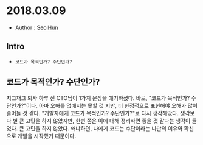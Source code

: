 # 2018.03.09
- Author : [SeolHun](https://github.com/Seolhun/)

## Intro
- `코드가 목적인가? 수단인가?`
	
## 코드가 목적인가? 수단인가?
지그재그 퇴사 하루 전 CTO님이 1가지 문장을 얘기하셨다. 바로, "코드가 목적인가? 수단인가?"이다. 아마 오해를 없애지는 못할 것 지만, 더 한정적으로 표현해야 오해가 많이 줄어들 것 같다. "개발자에게 코드가 목적인가? 수단인가?"로 다시 생각해았다. 생각보다 별 큰 고민을 하지 않았지만, 한번 쯤은 이에 대해 정리하면 좋을 것 같다는 생각이 들었다. 큰 고민을 하지 않았다. 왜냐하면, 나에게 코드는 수단이라는 나만의 이유와 확신으로 개발을 시작했기 때문이다. 

## 

